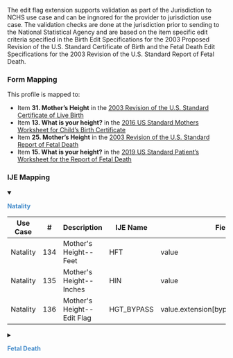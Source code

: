 The edit flag extension supports validation as part of the Jurisdiction to NCHS use case and can be ingnored for the provider to jurisdiction use case.  The validation checks  are done at the jurisdiction prior to sending to the National Statistical Agency and are based on the item specific edit criteria specified in the Birth Edit Specifications for the 2003 Proposed Revision of the U.S. Standard Certificate of Birth and the Fetal Death Edit Specifications for the 2003 Revision of the U.S. Standard Report of Fetal Death.

### Form Mapping
This profile is mapped to:
 * Item **31. Mother’s Height** in the [2003 Revision of the U.S. Standard Certificate of Live Birth](https://www.cdc.gov/nchs/data/dvs/birth11-03final-ACC.pdf)
 * Item **13. What is your height?** in the [2016 US Standard Mothers Worksheet for Child’s Birth Certificate](https://www.cdc.gov/nchs/data/dvs/moms-worksheet-2016-508.pdf)
 * Item **25. Mother’s Height** in the [2003 Revision of the U.S. Standard Report of Fetal Death](https://www.cdc.gov/nchs/data/dvs/FDEATH11-03finalACC.pdf)
 * Item **15. What is your height?** in the [2019 US Standard Patient’s Worksheet for the Report of Fetal Death](https://www.cdc.gov/nchs/data/dvs/fetal-death-mother-worksheet-english-2019-508.pdf)

### IJE Mapping

<style>
 .context-menu {cursor: context-menu; color: #438bca;}
 .context-menu:hover {opacity: 0.5;}
</style>
<details open>

<summary>

<strong class='context-menu' > Natality </strong>

</summary>
<table class='grid'>
<thead>
  <tr>
    <th style='text-align: center'><strong>Use Case</strong></th>
    <th><strong>#</strong></th>
    <th><strong>Description</strong></th>
    <th><strong>IJE Name</strong></th>
    <th><strong>Field</strong></th>
    <th><strong>Type</strong></th>
    <th><strong>Value Set/Comments</strong></th>
  </tr>
</thead>
<tbody>
<tr>
  <td style='text-align: center'>Natality</td>
  <td>134</td>
  <td>Mother's Height--Feet</td>
  <td>HFT</td>
  <td>value</td>
  <td>quantity</td>
  <td></td>
</tr>
<tr>
  <td style='text-align: center'>Natality</td>
  <td>135</td>
  <td>Mother's Height--Inches</td>
  <td>HIN</td>
  <td>value</td>
  <td>quantity</td>
  <td></td>
</tr>
<tr>
  <td style='text-align: center'>Natality</td>
  <td>136</td>
  <td>Mother's Height--Edit Flag</td>
  <td>HGT_BYPASS</td>
  <td>value.extension[bypassEditFlag].value</td>
  <td>codeable</td>
  <td><a href='ValueSet-ValueSet-pregnancy-report-edit-flags.html'>PregnancyReportEditFlagsVS</a>, <br />See <a href='usage.html#handling-of-edit-flags'>Handling of edit flags</a> </td>
</tr>

</tbody>
</table>

</details>
<p></p>

<details>

<summary>

<strong class='context-menu'> Fetal Death </strong>

</summary>
<table class='grid'>
<thead>
  <tr>
    <th style='text-align: center'><strong>Use Case</strong></th>
    <th><strong>#</strong></th>
    <th><strong>Description</strong></th>
    <th><strong>IJE Name</strong></th>
    <th><strong>Field</strong></th>
    <th><strong>Type</strong></th>
    <th><strong>Value Set/Comments</strong></th>
  </tr>
</thead>
<tbody>
<tr>
  <td style='text-align: center'>Fetal Death</td>
  <td>88</td>
  <td>Mother's Height--Feet</td>
  <td>HFT</td>
  <td>value</td>
  <td>quantity</td>
  <td></td>
</tr>
<tr>
  <td style='text-align: center'>Fetal Death</td>
  <td>89</td>
  <td>Mother's Height--Inches</td>
  <td>HIN</td>
  <td>value</td>
  <td>quantity</td>
  <td></td>
</tr>
<tr>
  <td style='text-align: center'>Fetal Death</td>
  <td>90</td>
  <td>Mother's Height--Edit Flag</td>
  <td>HGT_BYPASS</td>
  <td>value.extension[bypassEditFlag].value</td>
  <td>codeable</td>
  <td><a href='ValueSet-ValueSet-pregnancy-report-edit-flags.html'>PregnancyReportEditFlagsVS</a>, <br />See <a href='usage.html#handling-of-edit-flags'>Handling of edit flags</a> </td>
</tr>

</tbody>
</table>

</details>
<p></p>

